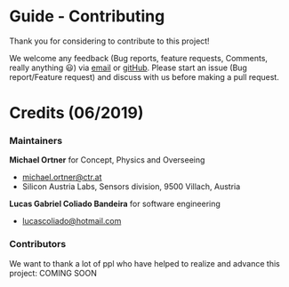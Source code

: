 # Guide - Contributing

Thank you for considering to contribute to this project!

We welcome any feedback (Bug reports, feature requests, Comments, really anything 😃) via [email](emailto:magpylib@gmail.com) or [gitHub](https://github.com/magpylib/magpylib/issues). Please start an issue (Bug report/Feature request) and discuss with us before making a pull request.

# Credits (06/2019)

### Maintainers

**Michael Ortner** for Concept, Physics and Overseeing
 - michael.ortner@ctr.at
 - Silicon Austria Labs, Sensors division, 9500 Villach, Austria

**Lucas Gabriel Coliado Bandeira** for software engineering
 - lucascoliado@hotmail.com

### Contributors

We want to thank a lot of ppl who have helped to realize and advance this project: COMING SOON